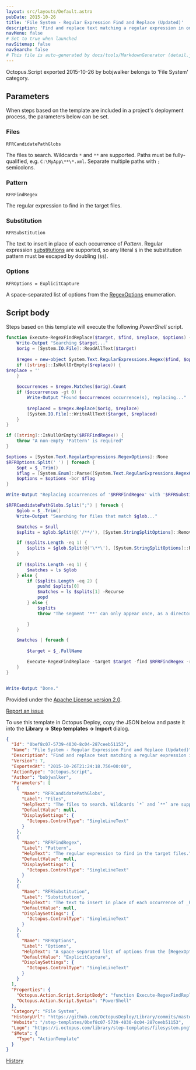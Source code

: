 ```yaml
---
layout: src/layouts/Default.astro
pubDate: 2015-10-26
title: 'File System - Regular Expression Find and Replace (Updated)'
description: 'Find and replace text matching a regular expression in one or more files. Now with working $ replacement.'
navMenu: false
# Set to true when launched
navSitemap: false
navSearch: false
# This file is auto-generated by docs/tools/MarkdownGenerator (detail.js)
---
```


Octopus.Script exported 2015-10-26 by bobjwalker belongs to 'File System' category.

## Parameters

When steps based on the template are included in a project's deployment process, the parameters below can be set.


<div class="param">

### Files

`RFRCandidatePathGlobs`

The files to search. Wildcards `*` and `**` are supported. Paths must be fully-qualified, e.g. `C:\MyApp\**\*.xml`. Separate multiple paths with `;` semicolons.

</div>
        
<div class="param">

### Pattern

`RFRFindRegex`

The regular expression to find in the target files.

</div>
        
<div class="param">

### Substitution

`RFRSubstitution`

The text to insert in place of each occurrence of _Pattern_. Regular expression [substitutions](http://msdn.microsoft.com/en-us/library/ewy2t5e0.aspx) are supported, so any literal `$` in the substitution pattern must be escaped by doubling (`$$`).

</div>
        
<div class="param">

### Options

`RFROptions = ExplicitCapture`

A space-separated list of options from the [RegexOptions](http://msdn.microsoft.com/en-us/library/system.text.regularexpressions.regexoptions.aspx) enumeration.

</div>
        

## Script body

Steps based on this template will execute the following *PowerShell* script.

```powershell
function Execute-RegexFindReplace($target, $find, $replace, $options) {
    Write-Output "Searching $target..."
    $orig = [System.IO.File]::ReadAllText($target)
    
    $regex = new-object System.Text.RegularExpressions.Regex($find, $options)
    if ([string]::IsNullOrEmpty($replace)) {        
$replace = ''
    }
    
    $occurrences = $regex.Matches($orig).Count
    if ($occurrences -gt 0) {
        Write-Output "Found $occurrences occurrence(s), replacing..."
        
        $replaced = $regex.Replace($orig, $replace)
        [System.IO.File]::WriteAllText($target, $replaced)
    }
}

if ([string]::IsNullOrEmpty($RFRFindRegex)) {
    throw "A non-empty 'Pattern' is required"
}

$options = [System.Text.RegularExpressions.RegexOptions]::None
$RFROptions.Split(' ') | foreach {
    $opt = $_.Trim()
    $flag = [System.Enum]::Parse([System.Text.RegularExpressions.RegexOptions], $opt)
    $options = $options -bor $flag
}

Write-Output "Replacing occurrences of '$RFRFindRegex' with '$RFRSubstitution' applying options $RFROptions"

$RFRCandidatePathGlobs.Split(";") | foreach {
    $glob = $_.Trim()
    Write-Output "Searching for files that match $glob..."

    $matches = $null
    $splits = $glob.Split(@('/**/'), [System.StringSplitOptions]::RemoveEmptyEntries)

    if ($splits.Length -eq 1) {
        $splits = $glob.Split(@('\**\'), [System.StringSplitOptions]::RemoveEmptyEntries)
    }
    
    if ($splits.Length -eq 1) {
        $matches = ls $glob
    } else {
        if ($splits.Length -eq 2) {
            pushd $splits[0]
            $matches = ls $splits[1] -Recurse
            popd
        } else {
            $splits
            throw "The segment '**' can only appear once, as a directory name, in the glob expression"

        }
    }

    $matches | foreach {
        
        $target = $_.FullName

        Execute-RegexFindReplace -target $target -find $RFRFindRegex -replace $RFRSubstitution -options $options
    }
}


Write-Output "Done."
```

Provided under the [Apache License version 2.0](https://github.com/OctopusDeploy/Library/blob/master/LICENSE.txt).

[Report an issue](https://github.com/OctopusDeploy/Library/issues/new?assignees=&labels=&projects=&template=bug-report.yml&title=Issue%20with%20File%20System%20-%20Regular%20Expression%20Find%20and%20Replace%20(Updated)&step-template=File%20System%20-%20Regular%20Expression%20Find%20and%20Replace%20(Updated))

<div class="get-json">

To use this template in Octopus Deploy, copy the JSON below and paste it into the **Library → Step templates → Import** dialog.

```json
{
  "Id": "0bef8c07-5739-4030-8c04-287ceeb51153",
  "Name": "File System - Regular Expression Find and Replace (Updated)",
  "Description": "Find and replace text matching a regular expression in one or more files. Now with working $ replacement.",
  "Version": 7,
  "ExportedAt": "2015-10-26T21:24:18.756+00:00",
  "ActionType": "Octopus.Script",
  "Author": "bobjwalker",
  "Parameters": [
    {
      "Name": "RFRCandidatePathGlobs",
      "Label": "Files",
      "HelpText": "The files to search. Wildcards `*` and `**` are supported. Paths must be fully-qualified, e.g. `C:\\MyApp\\**\\*.xml`. Separate multiple paths with `;` semicolons.",
      "DefaultValue": null,
      "DisplaySettings": {
        "Octopus.ControlType": "SingleLineText"
      }
    },
    {
      "Name": "RFRFindRegex",
      "Label": "Pattern",
      "HelpText": "The regular expression to find in the target files.",
      "DefaultValue": null,
      "DisplaySettings": {
        "Octopus.ControlType": "SingleLineText"
      }
    },
    {
      "Name": "RFRSubstitution",
      "Label": "Substitution",
      "HelpText": "The text to insert in place of each occurrence of _Pattern_. Regular expression [substitutions](http://msdn.microsoft.com/en-us/library/ewy2t5e0.aspx) are supported, so any literal `$` in the substitution pattern must be escaped by doubling (`$$`).",
      "DefaultValue": null,
      "DisplaySettings": {
        "Octopus.ControlType": "SingleLineText"
      }
    },
    {
      "Name": "RFROptions",
      "Label": "Options",
      "HelpText": "A space-separated list of options from the [RegexOptions](http://msdn.microsoft.com/en-us/library/system.text.regularexpressions.regexoptions.aspx) enumeration.",
      "DefaultValue": "ExplicitCapture",
      "DisplaySettings": {
        "Octopus.ControlType": "SingleLineText"
      }
    }
  ],
  "Properties": {
    "Octopus.Action.Script.ScriptBody": "function Execute-RegexFindReplace($target, $find, $replace, $options) {\n    Write-Output \"Searching $target...\"\n    $orig = [System.IO.File]::ReadAllText($target)\n    \n    $regex = new-object System.Text.RegularExpressions.Regex($find, $options)\n    if ([string]::IsNullOrEmpty($replace)) {        \n$replace = ''\n    }\n    \n    $occurrences = $regex.Matches($orig).Count\n    if ($occurrences -gt 0) {\n        Write-Output \"Found $occurrences occurrence(s), replacing...\"\n        \n        $replaced = $regex.Replace($orig, $replace)\n        [System.IO.File]::WriteAllText($target, $replaced)\n    }\n}\n\nif ([string]::IsNullOrEmpty($RFRFindRegex)) {\n    throw \"A non-empty 'Pattern' is required\"\n}\n\n$options = [System.Text.RegularExpressions.RegexOptions]::None\n$RFROptions.Split(' ') | foreach {\n    $opt = $_.Trim()\n    $flag = [System.Enum]::Parse([System.Text.RegularExpressions.RegexOptions], $opt)\n    $options = $options -bor $flag\n}\n\nWrite-Output \"Replacing occurrences of '$RFRFindRegex' with '$RFRSubstitution' applying options $RFROptions\"\n\n$RFRCandidatePathGlobs.Split(\";\") | foreach {\n    $glob = $_.Trim()\n    Write-Output \"Searching for files that match $glob...\"\n\n    $matches = $null\n    $splits = $glob.Split(@('/**/'), [System.StringSplitOptions]::RemoveEmptyEntries)\n\n    if ($splits.Length -eq 1) {\n        $splits = $glob.Split(@('\\**\\'), [System.StringSplitOptions]::RemoveEmptyEntries)\n    }\n    \n    if ($splits.Length -eq 1) {\n        $matches = ls $glob\n    } else {\n        if ($splits.Length -eq 2) {\n            pushd $splits[0]\n            $matches = ls $splits[1] -Recurse\n            popd\n        } else {\n            $splits\n            throw \"The segment '**' can only appear once, as a directory name, in the glob expression\"\n\n        }\n    }\n\n    $matches | foreach {\n        \n        $target = $_.FullName\n\n        Execute-RegexFindReplace -target $target -find $RFRFindRegex -replace $RFRSubstitution -options $options\n    }\n}\n\n\nWrite-Output \"Done.\"",
    "Octopus.Action.Script.Syntax": "PowerShell"
  },
  "Category": "File System",
  "HistoryUrl": "https://github.com/OctopusDeploy/Library/commits/master/step-templates//opt/buildagent/work/75443764cd38076d/step-templates/file-system-regular-expression-find-and-replace.json",
  "Website": "/step-templates/0bef8c07-5739-4030-8c04-287ceeb51153",
  "Logo": "https://i.octopus.com/library/step-templates/filesystem.png",
  "$Meta": {
    "Type": "ActionTemplate"
  }
}
```

[History](https://github.com/OctopusDeploy/Library/commits/master/step-templates/https://github.com/OctopusDeploy/Library/commits/master/step-templates//opt/buildagent/work/75443764cd38076d/step-templates/file-system-regular-expression-find-and-replace.json)

</div>
